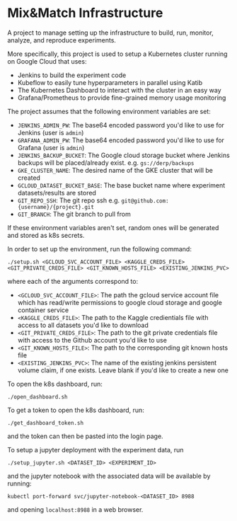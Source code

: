 # Mix&Match Infrastructure
A project to manage setting up the infrastructure to build, run, monitor, analyze, and
reproduce experiments.

More specifically, this project is used to setup a Kubernetes cluster
running on Google Cloud that uses:
- Jenkins to build the experiment code
- Kubeflow to easily tune hyperparameters in parallel using Katib
- The Kubernetes Dashboard to interact with the cluster in an easy way
- Grafana/Prometheus to provide fine-grained memory usage monitoring

The project assumes that the following environment variables are set:
- `JENKINS_ADMIN_PW`: The base64 encoded password you'd like to use for Jenkins (user is `admin`)
- `GRAFANA_ADMIN_PW`: The base64 encoded password you'd like to use for Grafana (user is `admin`)
- `JENKINS_BACKUP_BUCKET`: The Google cloud storage bucket where Jenkins backups will be placed/already exist. e.g. `gs://derp/backups`
- `GKE_CLUSTER_NAME`: The desired name of the GKE cluster that will be created
- `GCLOUD_DATASET_BUCKET_BASE`: The base bucket name where experiment datasets/results are stored
- `GIT_REPO_SSH`: The git repo ssh e.g. `git@github.com:{username}/{project}.git`
- `GIT_BRANCH`: The git branch to pull from

If these environment variables aren't set, random ones will be generated and stored as k8s secrets.

In order to set up the environment, run the following command:

`./setup.sh <GCLOUD_SVC_ACCOUNT_FILE> <KAGGLE_CREDS_FILE> <GIT_PRIVATE_CREDS_FILE> <GIT_KNOWN_HOSTS_FILE> <EXISTING_JENKINS_PVC>`

where each of the arguments correspond to:
- `<GCLOUD_SVC_ACCOUNT_FILE>`: The path the gcloud service account file which has read/write permissions to google cloud storage and google container service
- `<KAGGLE_CREDS_FILE>`: The path to the Kaggle credientials file with access to all datasets you'd like to download
- `<GIT_PRIVATE_CREDS_FILE>`: The path to the git private credentials file with access to the Github account you'd like to use
- `<GIT_KNOWN_HOSTS_FILE>`: The path to the corresponding git known hosts file
- `<EXISTING_JENKINS_PVC>`: The name of the existing jenkins persistent volume claim, if one exists. Leave blank if you'd like to create a new one

To open the k8s dashboard, run:

`./open_dashboard.sh`

To get a token to open the k8s dashboard, run:

`./get_dashboard_token.sh`

and the token can then be pasted into the login page.

To setup a jupyter deployment with the experiment data, run

`./setup_jupyter.sh <DATASET_ID> <EXPERIMENT_ID>`

and the jupyter notebook with the associated data will be available by running:

`kubectl port-forward svc/jupyter-notebook-<DATASET_ID> 8988`

and opening `localhost:8988` in a web browser.